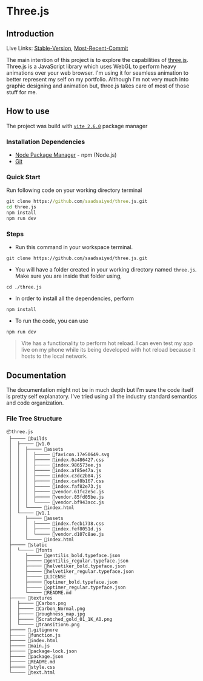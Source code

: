 # Three.js

## Introduction

Live Links: [Stable-Version](https://saadsaiyed.com), [Most-Recent-Commit](https://saadsaiyed.com/test)

The main intention of this project is to explore the capabilities of [three.js](https://threejs.org/). Three.js is a JavaScript library which uses WebGL to perform heavy animations over your web browser. I'm using it for seamless animation to better represent my self on my portfolio. Although I'm not very much into graphic designing and animation but, three.js takes care of most of those stuff for me.

## How to use

The project was build with [`vite 2.6.0`](https://vitejs.dev/) package manager

### Installation Dependencies

- [Node Package Manager](https://www.npmjs.com/) - npm (Node.js)
- [Git](https://git-scm.com/)

### Quick Start

Run following code on your working directory terminal

``` cmd
git clone https://github.com/saadsaiyed/three.js.git
cd three.js
npm install
npm run dev
```

### Steps

- Run this command in your workspace terminal.

 `git clone https://github.com/saadsaiyed/three.js.git`

- You will have a folder created in your working directory named `three.js`. Make sure you are inside that folder using,

 `cd ./three.js`

- In order to install all the dependencies, perform

 `npm install`

- To run the code, you can use

 `npm run dev`

> Vite has a functionality to perform hot reload. I can even test my app live on my phone while its being developed with hot reload because it hosts to the local network.

## Documentation

The documentation might not be in much depth but I'm sure the code itself is pretty self explanatory. I've tried using all the industry standard semantics and code organization.

### File Tree Structure
```
📦three.js
 ├───── 📂builds
 │  ├───── 📂v1.0
 │  │  ├───── 📂assets
 │  │  │  ├───── 📜favicon.17e50649.svg
 │  │  │  ├───── 📜index.0a486427.css
 │  │  │  ├───── 📜index.986573ee.js
 │  │  │  ├───── 📜index.af85e47a.js
 │  │  │  ├───── 📜index.c3dc2b84.js
 │  │  │  ├───── 📜index.caf8b167.css
 │  │  │  ├───── 📜index.faf82e73.js
 │  │  │  ├───── 📜vendor.61fc2e5c.js
 │  │  │  ├───── 📜vendor.85fd05be.js
 │  │  │  └───── 📜vendor.bf943acc.js
 │  │  └───── 📜index.html
 │  └───── 📂v1.1
 │     ├───── 📂assets
 │     │  ├───── 📜index.fecb1738.css
 │     │  ├───── 📜index.fef8051d.js
 │     │  └───── 📜vendor.d107c8ae.js
 │     └───── 📜index.html
 ├───── 📂static
 │  └───── 📂fonts
 │     ├───── 📜gentilis_bold.typeface.json
 │     ├───── 📜gentilis_regular.typeface.json
 │     ├───── 📜helvetiker_bold.typeface.json
 │     ├───── 📜helvetiker_regular.typeface.json
 │     ├───── 📜LICENSE
 │     ├───── 📜optimer_bold.typeface.json
 │     ├───── 📜optimer_regular.typeface.json
 │     └───── 📜README.md
 ├───── 📂textures
 │  ├───── 📜Carbon.png
 │  ├───── 📜Carbon_Normal.png
 │  ├───── 📜roughness_map.jpg
 │  ├───── 📜Scratched_gold_01_1K_AO.png
 │  └───── 📜transition6.png
 ├───── 📜.gitignore
 ├───── 📜function.js
 ├───── 📜index.html
 ├───── 📜main.js
 ├───── 📜package-lock.json
 ├───── 📜package.json
 ├───── 📜README.md
 ├───── 📜style.css
 └───── 📜text.html
```
